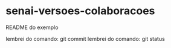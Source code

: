 # senai-versoes-colaboracoes
README do exemplo


lembrei do comando: git commit
lembrei do comando: git status

